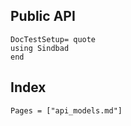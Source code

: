 ## Public API

```@meta
DocTestSetup= quote
using Sindbad
end
```

## Index

```@index
Pages = ["api_models.md"]
```
